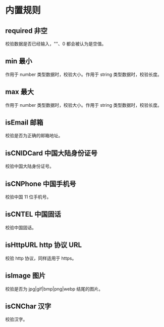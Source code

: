 # 内置规则

## required 非空

校验数据是否已经输入，""、0 都会被认为是空值。

## min 最小

作用于 number 类型数据时，校验大小。作用于 string 类型数据时，校验长度。

## max 最大

作用于 number 类型数据时，校验大小。作用于 string 类型数据时，校验长度。

## isEmail 邮箱

校验是否为正确的邮箱地址。

## isCNIDCard 中国大陆身份证号

校验中国大陆身份证号。

## isCNPhone 中国手机号

校验中国 11 位手机号。

## isCNTEL 中国固话

校验中国固话。

## isHttpURL http 协议 URL

校验 http 协议，同样适用于 https。

## isImage 图片

校验是否为 jpg|gif|bmp|png|webp 结尾的图片。

## isCNChar 汉字

校验汉字。

